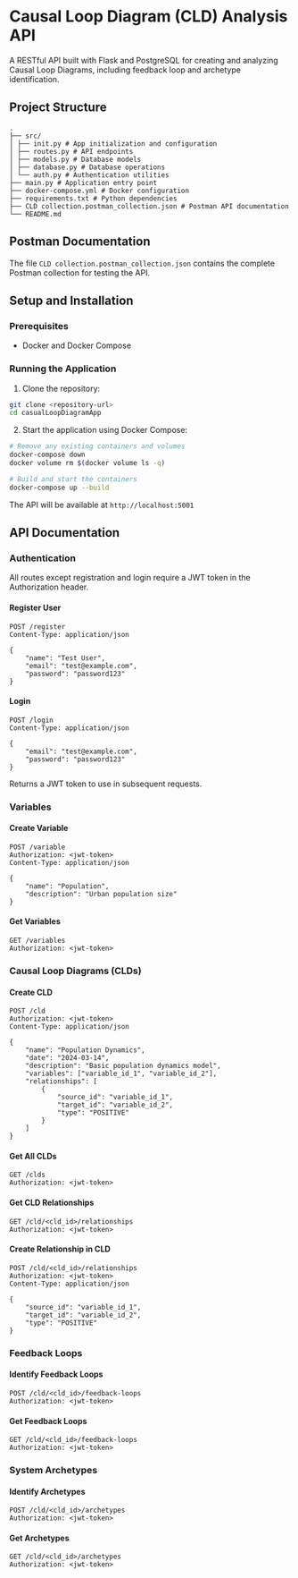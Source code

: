 # Causal Loop Diagram (CLD) Analysis API

A RESTful API built with Flask and PostgreSQL for creating and analyzing Causal Loop Diagrams, including feedback loop and archetype identification.

## Project Structure
```
.
├── src/
│ ├── init.py # App initialization and configuration
│ ├── routes.py # API endpoints
│ ├── models.py # Database models
│ ├── database.py # Database operations
│ └── auth.py # Authentication utilities
├── main.py # Application entry point
├── docker-compose.yml # Docker configuration
├── requirements.txt # Python dependencies
├── CLD collection.postman_collection.json # Postman API documentation
└── README.md
```

## Postman Documentation
The file `CLD collection.postman_collection.json` contains the complete Postman collection for testing the API.
## Setup and Installation

### Prerequisites
- Docker and Docker Compose

### Running the Application

1. Clone the repository:
```bash
git clone <repository-url>
cd casualLoopDiagramApp
```

2. Start the application using Docker Compose:
```bash
# Remove any existing containers and volumes
docker-compose down
docker volume rm $(docker volume ls -q)

# Build and start the containers
docker-compose up --build
```

The API will be available at `http://localhost:5001`

## API Documentation

### Authentication
All routes except registration and login require a JWT token in the Authorization header.

#### Register User
```http
POST /register
Content-Type: application/json

{
    "name": "Test User",
    "email": "test@example.com",
    "password": "password123"
}
```

#### Login
```http
POST /login
Content-Type: application/json

{
    "email": "test@example.com",
    "password": "password123"
}
```
Returns a JWT token to use in subsequent requests.

### Variables

#### Create Variable
```http
POST /variable
Authorization: <jwt-token>
Content-Type: application/json

{
    "name": "Population",
    "description": "Urban population size"
}
```

#### Get Variables
```http
GET /variables
Authorization: <jwt-token>
```

### Causal Loop Diagrams (CLDs)

#### Create CLD
```http
POST /cld
Authorization: <jwt-token>
Content-Type: application/json

{
    "name": "Population Dynamics",
    "date": "2024-03-14",
    "description": "Basic population dynamics model",
    "variables": ["variable_id_1", "variable_id_2"],
    "relationships": [
        {
            "source_id": "variable_id_1",
            "target_id": "variable_id_2",
            "type": "POSITIVE"
        }
    ]
}
```

#### Get All CLDs
```http
GET /clds
Authorization: <jwt-token>
```

#### Get CLD Relationships
```http
GET /cld/<cld_id>/relationships
Authorization: <jwt-token>
```

#### Create Relationship in CLD
```http
POST /cld/<cld_id>/relationships
Authorization: <jwt-token>
Content-Type: application/json

{
    "source_id": "variable_id_1",
    "target_id": "variable_id_2",
    "type": "POSITIVE"
}
```

### Feedback Loops

#### Identify Feedback Loops
```http
POST /cld/<cld_id>/feedback-loops
Authorization: <jwt-token>
```

#### Get Feedback Loops
```http
GET /cld/<cld_id>/feedback-loops
Authorization: <jwt-token>
```

### System Archetypes

#### Identify Archetypes
```http
POST /cld/<cld_id>/archetypes
Authorization: <jwt-token>
```

#### Get Archetypes
```http
GET /cld/<cld_id>/archetypes
Authorization: <jwt-token>
```

